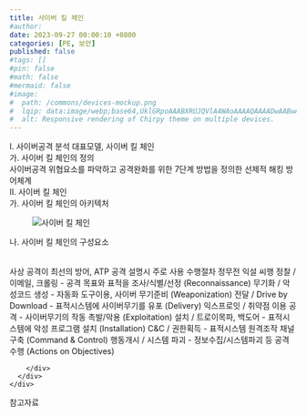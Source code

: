 ```yaml
---
title: 사이버 킬 체인
#author: 
date: 2023-09-27 00:00:10 +0800
categories: [PE, 보안]
published: false
#tags: []
#pin: false
#math: false
#mermaid: false
#image:
#  path: /commons/devices-mockup.png
#  lqip: data:image/webp;base64,UklGRpoAAABXRUJQVlA4WAoAAAAQAAAADwAABwAAQUxQSDIAAAARL0AmbZurmr57yyIiqE8oiG0bejIYEQTgqiDA9vqnsUSI6H+oAERp2HZ65qP/VIAWAFZQOCBCAAAA8AEAnQEqEAAIAAVAfCWkAALp8sF8rgRgAP7o9FDvMCkMde9PK7euH5M1m6VWoDXf2FkP3BqV0ZYbO6NA/VFIAAAA
#  alt: Responsive rendering of Chirpy theme on multiple devices.
---
```


<div class="post-wrap">
  <div class="para">
    <div class="para-title">
      I. 사이버공격 분석 대표모델, 사이버 킬 체인
    </div>
    <div class="para-cntnt">
      <div class="para">
        <div class="para-title">
          가. 사이버 킬 체인의 정의
        </div>
        <div class="para-cntnt">
            사이버공격 위협요소를 파악하고 공격완화를 위한 7단계 방법을 정의한 선제적 해킹 방어체계
        </div>
      </div>
    </div>
  </div>
  
  <div class="para">
    <div class="para-title">
      II. 사이버 킬 체인
    </div>
    <div class="para-cntnt">
      <div class="para">
        <div class="para-title">
          가. 사이버 킬 체인의 아키텍처
        </div>
        <div class="para-cntnt">
          <figure class="post-figure">
            <img src="/assets/img/posts/사이버-킬-체인.png" alt="사이버 킬 체인">
<!--            <figcaption>Source: Unveiling the Metaverse: Exploring Emerging Trends, Multifaceted Perspectives, and Future Challenges</figcaption>-->
          </figure>
        </div>
      </div>
      <div class="para">
        <div class="para-title">
          나. 사이버 킬 체인의 구성요소
        </div>
        <div class="para-cntnt">
          <table class="post-table">
          </table>
          사상
  공격이 최선의 방어, ATP 공격 설명시 주로 사용
수행절차 정무전 익설 씨행
  정찰 / 이메일, 크롤링 - 공격 목표와 표적을 조사/식별/선정 (Reconnaissance)
  무기화 / 악성코드 생성 - 자동화 도구이용, 사이버 무기준비 (Weaponization)
  전달 / Drive by Download - 표적시스템에 사이버무기를 유포 (Delivery)
  익스프로잇 / 취약점 이용 공격 - 사이버무기의 작동 촉발/악용 (Exploitation)
  설치 / 트로이목파, 백도어 - 표적시스템에 악성 프로그램 설치 (Installation)
  C&amp;C / 권한획득 - 표적시스템 원격조작 채널구축 (Command &amp; Control)
  행동개시 / 시스템 파괴 - 정보수집/시스템파괴 등 공격수행 (Actions on Objectives)

        </div>
      </div>
    </div>
  </div>

  <div class="refr-wrap">
    <div class="refr-title">
        참고자료
    </div>
    <ol class="refr-list">
    <!--    <li>(나현식, 최대선) <a target="_blank" href="https://scienceon.kisti.re.kr/commons/util/originalView.do?cn=JAKO202225948430499&oCn=JAKO202225948430499&dbt=JAKO&journal=NJOU00291864">메타버스 보안 위협 요소 및 대응 방안 검토</a></li>-->
    <!--    <li>(M. Uddin, S. Manickam, H. Ullah, M. Obaidat and A. Dandoush) <a target="_blank" href="https://ieeexplore.ieee.org/abstract/document/10138386">Unveiling the Metaverse: Exploring Emerging Trends, Multifaceted Perspectives, and Future Challenges</a></li>-->
    </ol>
  </div>
</div>
